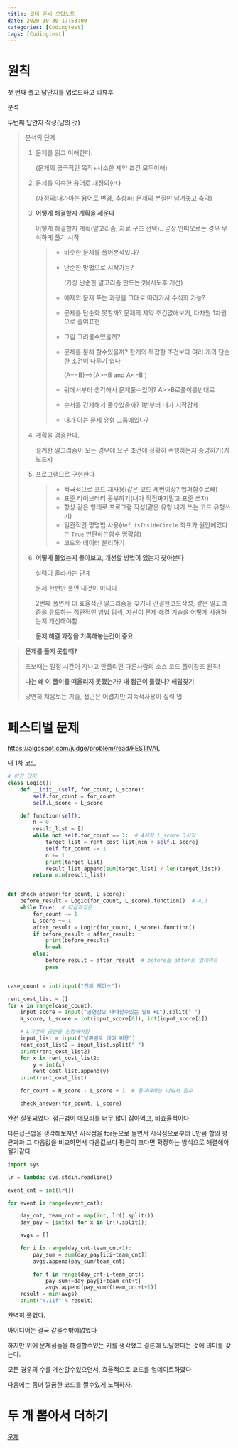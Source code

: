```yaml
---
title: 코테 준비 오답노트
date: 2020-10-30 17:53:00
categories: [Codingtest]
tags: [Codingtest]
---
```


# 원칙

첫 번째 풀고 답안지를 업로드하고 리뷰후

분석

두번째 답안지 작성(남의 것)

> 분석의 단계
>
> 1. 문제를 읽고 이해한다.
>
>    (문제의 궁극적인 목적+사소한 제약 조건 모두이해)
>
> 2. 문제를 익숙한 용어로 재정의한다
>
>    (재정의:내가아는 용어로 변경, 추상화: 문제의 본질만 남겨놓고 축약)
>
> 3. __어떻게 해결할지 계획을 세운다__
>
>    어떻게 해결할지 계획(알고리즘, 자료 구조 선택).. 곧장 안떠오르는 경우 무식하게 풀기 시작
>
>    > - 비슷한 문제를 풀어본적있나?
>    >
>    > - 단순한 방법으로 시작가능?
>    >
>    >   (가장 단순한 알고리즘 만드는것)(시도후 개선)
>    >
>    > - 예제의 문제 푸는 과정을 그대로 따라가서 수식화 가능?
>    >
>    > - 문제를 단순화 못할까? 문제의 제약 조건없애보기, 다차원 1차원으로 줄여표현
>    >
>    > - 그림 그려볼수있을까?
>    >
>    > - 문제를 분해 할수있을까? 한개의 복잡한 조건보다 여러 개의 단순한 조건이 다루기 쉽다
>    >
>    >   (A==B)==>(A>=B and A<=B )
>    >
>    > - 뒤에서부터 생각해서 문제풀수있어? A>>B로풀이를반대로
>    >
>    > - 순서를 강제해서 풀수있을까? 1번부터 내가 시작강제
>    >
>    > - 내가 아는 문제 유형 그룹에있나?
>
> 4. 계획을 검증한다.
>
>    설계한 알고리즘이 모든 경우에 요구 조건에 정확히 수행하는지 증명하기(키보드x)
>
> 5. 프로그램으로 구현한다
>
>    >- 적극적으로 코드 재사용(같은 코드 세번이상? 헬퍼함수로빼)
>    >- 표준 라이브러리 공부하기(내가 직접짜지말고 표준 쓰자)
>    >- 항상 같은 형태로 프로그램 작성(같은 유형 내가 쓰는 코드 유형쓰기)
>    >- 일관적인 명명법 사용(`def isInsideCircle` 좌표가 원안에있다는 `True` 반환하는함수 명확함)
>    >- 코드와 데이터 분리하기
>
> 6. __어떻게 풀었는지 돌아보고, 개선할 방법이 있는지 찾아본다__
>
>    실력이 올라가는 단계
>
>    문제 한번만 풀면 내것이 아니다
>
>    2번째 풀면서 더 효율적인 알고리즘을 찾거나 간결한코드작성, 같은 알고리즘을 유도하는 직관적인 방법 탐색, 자신이 문제 해결 기술을 어떻게 사용하는지 개선해야함
>
>    __문제 해결 과정을 기록해놓는것이 중요__

> __문제를 풀지 못할때?__
>
> 초보때는 일정 시간이 지나고 안풀리면 다른사람의 소스 코드 풀이참조 원칙!
>
> __나는 왜 이 풀이를 떠올리지 못했는가? 내 접근이 틀렸나? 해답찾기__
>
> 당연히 처음보는 기술, 접근은 어렵지만 지속적사용이 실력 업

# 페스티벌 문제

https://algospot.com/judge/problem/read/FESTIVAL

내 1차 코드

```python
# 이전 답지
class Logic():
    def __init__(self, for_count, L_score):
        self.for_count = for_count
        self.L_score = L_score

    def function(self):
        n = 0
        result_list = []
        while not self.for_count == 1:  # 4시작 l_score 3시작
            target_list = rent_cost_list[n:n + self.L_score]
            self.for_count -= 1
            n += 1
            print(target_list)
            result_list.append(sum(target_list) / len(target_list))
        return min(result_list)


def check_answer(for_count, L_score):
    before_result = Logic(for_count, L_score).function()  # 4,3
    while True:  # 다음과정은 
        for_count -= 1
        L_score += 1
        after_result = Logic(for_count, L_score).function()
        if before_result < after_result:
            print(before_result)
            break
        else:
            before_result = after_result  # before을 after로 업데이트
            pass


case_count = int(input("전체 케이스"))

rent_cost_list = []
for x in range(case_count):
    input_score = input("공연장으 대여할수있는 날N +L").split(" ")
    N_score, L_score = int(input_score[0]), int(input_score[1])

    # L이상의 공연을 진행해야함
    input_list = input("날짜별로 대여 비용")
    rent_cost_list2 = input_list.split(" ")
    print(rent_cost_list2)
    for x in rent_cost_list2:
        y = int(x)
        rent_cost_list.append(y)
    print(rent_cost_list)

    for_count = N_score - L_score + 1  # 돌아야하는 나눠서 횟수 

    check_answer(for_count, L_score)
```

완전 잘못되었다. 접근법이 메모리를 너무 많이 잡아먹고, 비효율적이다

다른접근법을 생각해보자면 시작점을 for문으로 돌면서 시작점으로부터 L만큼 합의 평균과과 그 다음값을 비교하면서 다음값보다 평균이 크다면 확장하는 방식으로 해결해야될거같다.

```python
import sys

lr = lambda: sys.stdin.readline()

event_cnt = int(lr())

for event in range(event_cnt):

    day_cnt, team_cnt = map(int, lr().split())
    day_pay = [int(x) for x in lr().split()]

    avgs = []

    for i in range(day_cnt-team_cnt+1):
        pay_sum = sum(day_pay[i:i+team_cnt])
        avgs.append(pay_sum/team_cnt)

        for t in range(day_cnt-i-team_cnt):
            pay_sum+=day_pay[i+team_cnt+t]
            avgs.append(pay_sum/(team_cnt+t+1))
    result = min(avgs)
    print("%.11f" % result)
```

완벽히 풀었다.

아이디어는 결국 같을수밖에없었다

하지만 위에 문제점들을 해결할수있는 키를 생각했고 결론에 도달했다는 것에 의미를 갖는다.

모든 경우의 수를 계산할수있으면서, 효율적으로 코드를 업데이트하였다

다음에는 좀더 깔끔한 코드를 짤수있게 노력하자.

# 두 개 뽑아서 더하기

[문제](https://programmers.co.kr/learn/courses/30/lessons/68644)

